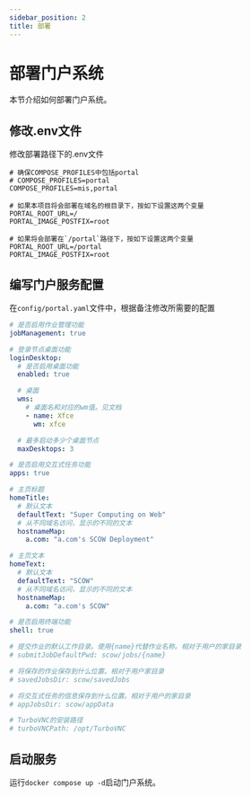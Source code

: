 ```yaml
---
sidebar_position: 2
title: 部署
---
```


# 部署门户系统

本节介绍如何部署门户系统。

## 修改.env文件

修改部署路径下的.env文件

```env
# 确保COMPOSE_PROFILES中包括portal
# COMPOSE_PROFILES=portal
COMPOSE_PROFILES=mis,portal

# 如果本项目将会部署在域名的根目录下，按如下设置这两个变量
PORTAL_ROOT_URL=/
PORTAL_IMAGE_POSTFIX=root

# 如果将会部署在`/portal`路径下，按如下设置这两个变量
PORTAL_ROOT_URL=/portal
PORTAL_IMAGE_POSTFIX=root
```

## 编写门户服务配置

在`config/portal.yaml`文件中，根据备注修改所需要的配置

```yaml title="config/mis.yaml"
# 是否启用作业管理功能
jobManagement: true

# 登录节点桌面功能
loginDesktop:
  # 是否启用桌面功能
  enabled: true

  # 桌面
  wms: 
    # 桌面名和对应的wm值。见文档
    - name: Xfce
      wm: xfce

  # 最多启动多少个桌面节点
  maxDesktops: 3

# 是否启用交互式任务功能
apps: true

# 主页标题
homeTitle: 
  # 默认文本
  defaultText: "Super Computing on Web"
  # 从不同域名访问，显示的不同的文本
  hostnameMap: 
    a.com: "a.com's SCOW Deployment"

# 主页文本
homeText: 
  # 默认文本
  defaultText: "SCOW"
  # 从不同域名访问，显示的不同的文本
  hostnameMap: 
    a.com: "a.com's SCOW"

# 是否启用终端功能
shell: true

# 提交作业的默认工作目录。使用{name}代替作业名称。相对于用户的家目录
# submitJobDefaultPwd: scow/jobs/{name}

# 将保存的作业保存到什么位置。相对于用户家目录
# savedJobsDir: scow/savedJobs

# 将交互式任务的信息保存到什么位置。相对于用户的家目录
# appJobsDir: scow/appData

# TurboVNC的安装路径
# turboVNCPath: /opt/TurboVNC
```

## 启动服务

运行`docker compose up -d`启动门户系统。
